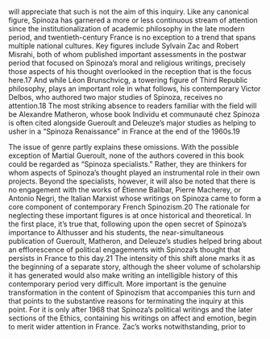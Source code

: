 will appreciate that such is not the aim of this inquiry. Like any canonical figure, Spinoza has garnered a more or less continuous stream of attention since the institutionalization of academic philosophy in the late modern period, and twentieth-century France is no exception to a trend that spans multiple national cultures. Key figures include Sylvain Zac and Robert Misrahi, both of whom published important assessments in the postwar period that focused on Spinoza’s moral and religious writings, precisely those aspects of his thought overlooked in the reception that is the focus here.17 And while Léon Brunschvicg, a towering figure of Third Republic philosophy, plays an important role in what follows, his contemporary Victor Delbos, who authored two major studies of Spinoza, receives no attention.18 The most striking absence to readers familiar with the field will be Alexandre Matheron, whose book Individu et communauté chez Spinoza is often cited alongside Gueroult and Deleuze’s major studies as helping to usher in a “Spinoza Renaissance” in France at the end of the 1960s.19

The issue of genre partly explains these omissions. With the possible exception of Martial Gueroult, none of the authors covered in this book could be regarded as “Spinoza specialists.” Rather, they are thinkers for whom aspects of Spinoza’s thought played an instrumental role in their own projects. Beyond the specialists, however, it will also be noted that there is no engagement with the works of Étienne Balibar, Pierre Macherey, or Antonio Negri, the Italian Marxist whose writings on Spinoza came to form a core component of contemporary French Spinozism.20 The rationale for neglecting these important figures is at once historical and theoretical. In the first place, it’s true that, following upon the open secret of Spinoza’s importance to Althusser and his students, the near-simultaneous publication of Gueroult, Matheron, and Deleuze’s studies helped bring about an efflorescence of political engagements with Spinoza’s thought that persists in France to this day.21 The intensity of this shift alone marks it as the beginning of a separate story, although the sheer volume of scholarship it has generated would also make writing an intelligible history of this contemporary period very difficult. More important is the genuine transformation in the content of Spinozism that accompanies this turn and that points to the substantive reasons for terminating the inquiry at this point. For it is only after 1968 that Spinoza’s political writings and the later sections of the Ethics, containing his writings on affect and emotion, begin to merit wider attention in France. Zac’s works notwithstanding, prior to 
